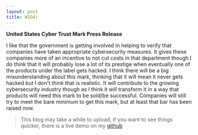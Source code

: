 ```yaml
---
layout: post
title: W1D4!
---
```


****United States Cyber Trust Mark Press Release****

I like that the government is getting involved in helping to verify that companies have taken appropriate cybersecurity measures. It gives these companies more of an incentive to not cut costs in that department though I do think that it will probably lose a lot of its prestige when eventually one of the products under the label gets hacked. I think there will be a big misunderstanding about this mark, thinking that it will mean it never gets hacked but I don't think that is realistic. It will contribute to the growing cybersecurity industry though as I think it will transform it in a way that products will need this mark to be sold/be successful. Companies will still try to meet the bare minimum to get this mark, but at least that bar has been raised now.

> This blog may take a while to upload, if you want to see things quicker, there is a live demo on my [github](https://github.com/ekuo145/ekuo145.github.io/tree/master/_posts)
